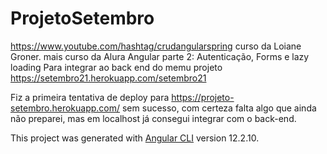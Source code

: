 # ProjetoSetembro

https://www.youtube.com/hashtag/crudangularspring curso da Loiane Groner. 
mais curso da Alura Angular parte 2: Autenticação, Forms e lazy loading
Para integrar ao back end do memu projeto https://setembro21.herokuapp.com/setembro21

Fiz a primeira tentativa de deploy para https://projeto-setembro.herokuapp.com/ sem sucesso, com certeza falta algo que ainda não preparei, mas em localhost já consegui integrar com o back-end.

This project was generated with [Angular CLI](https://github.com/angular/angular-cli) version 12.2.10.


